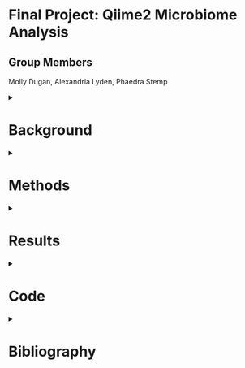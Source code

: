 # Final Project: Qiime2 Microbiome Analysis

## Group Members
Molly Dugan,
Alexandria Lyden, 
Phaedra Stemp 

<details> <summary><H1> Background </H1></summary>
The data for this analysis was provided by a UNH grad student studying duckweed microbiome composition. It consisted of 16s data in paired-end 250 bp reads that were amplified by Illumina HiSeq 2500. The files were made up of 20 samples from two different pond locations. Sample treatments were either taken directly from the duckweed on the pond, or from the pond water itself. There were 5 replicates taken from each of the sample treatments. With this data, we wanted to analyze the microbiome composition differences between samples. The goal was to compare and contrast the microbiomes between the replicates with the same treatment, as well as between the two different treatments.

</details></details>

<details> <summary><H1> Methods </H1></summary>
The data used in this project was provided by a grad student studying duckweed. It consisted of 250 bp paired-end reads, sequenced using Illumina HiSeq 2500. All analysis done on this data was done on RON through the University of New Hampshire. All use of RON was performed on the personal laptops of each group member. Multiple tools within RON were used to create a pipeline, and perform the following analyses.

### Source Activate qiime2-amplicon-2024.5
This command activated the qiime2 environment. This provided access to all the tools used in the following steps of the pipeline.

### Import
This tool imported our data files into the environment. It produced a metadata demux file. The output was a qza data file that stored the project data.

### Demux Summarize
This tool demultiplexed the project data. It assessed the quality of the data sequences and provided a summary visualization. The output was a histogram file and quality score graph qzv file that were used to determine where to trim the reads. The files were visualized using the Qiime2 View program available online.

### DADA2 Denoise-Paired
This tool processed the paired-end reads. It trimmed the reads where we indicated based on the visualizations from the Demux Summarize command and made three metadata qza files. The output was three metadata files, one storing the denoising statistics, one other storing the amplicon sequence variant sequences that were trimmed, and one organizing the amplicon sequence variants to put into a table when visualized.

### Metadata Tabulate
This tool took the stats metadata file from the DADA2 Denoise-Paired command and created a visualization file to make the data visible in a table. The output was a qzv file that visualized the trimmed metadata in a table. The file was visualized using the Qiime2 View program.

### Feature-Table Summarize-Plus
This tool took the amplicon sequence variants and the whole metadata and created two qza metadata files and one qzv visual file. These contained data the showed how many sequences were associated with each sample and feature, as well as some summary statistics. The visualization file provided histograms of the distributions. The visualization was done using the Qiime2 View program.

### Feature-Table Tabulate-Seqs
This tool took the amplicon sequence variants and their frequencies and created a mapping of their feature IDs to the sequences. This merged the two qza metadata files and created a qzv visualization file, which was visualized using Qiime2 View.

### Feature-Table Filter-Features
This tool filtered the feature table of amplicon sequence variants. It analyzed the data to include only those with a specified number of samples, and created a qza metadata file containing them. The output was a metadata file containing only the samples with the specified number.

### Feature-Table Filter-Seqs
This tool took the filtered table with the specified samples and used it to filter all the sequences to only those specified in the table. The output was a qza metadata file containing only the sequences that fit the criteria outlined by the filtered feature table.

### Feature-Table Summarize-Plus
This tool took the feature table file and the overall metadata and created a summary table qzv file and two qza metadata files. The metadata files contained the sample and amplicon sequence variants frequencies. The output table was a summary of the comparison of the two files, and was visualized with Qiime2 View.

### wget -O 'suboptimal-16S-rRNA-classifier.qza'
This tool was used to download a 16s rRNA classifier. The command downloaded a metadata classifier file using a URL.

### Feature-Classifier Classify-Sklearn
This tool was used to classify the amplicon sequence variants sequences. It used the previously downloaded classifier to analyze the sequences and create a classification file. The output was a qza metadata file that stored the taxonomy of the of the sequences.

### Conda Env Create
This tool was used to download the Boots tool form the internet, using a URL. The outcome was that the Boots tool was now available in its own environment for use in the pipeline.

### Source Activate q2-boots-amplicon-2025.4
This command activated the Boots environment that was previously downloaded. It allowed all the tools within the environment to be accessed for the following steps in the pipeline.

### Boots Kmer-Diversity
This tool was used to bootstrap and provide rarefication-based alpha and beta diversity analyses. It took the amplicon sequence variant sequences and metadata and created diversity metrics for the specified samples and sample depth, along with confidence intervals for these metrics. The output was a qzv scatterplot in a new directory that showed the diversity of the samples.

### Tree Stuff

### Diversity Alpha-Rarefication
This tool took the sorted amplicon sequence variants and investigated the diversity in relation to the specified maximum sequence depth. It took the sorted amplicon sequence variants and metadata and created a qzv visual plot, showing different diversity metrics at multiple sampling depths. The output was a qzv graph showing the diversity metrics, which was visualized using Qiime2 View.

### Taxa Barplot
This tool took the amplicon sequence variants and created a bar plot of the taxonomy in them. It used the amplicon sequence variants, the total metadata, and the taxonomy metadata file to create a bar plot showing the species present in the samples. The output was a taxonomy bar plot qzv visualization file that was visualized using Qiime2 View.

### Feature-Table Filter-Samples
This tool took the amplicon sequence variants and sorted them by the different sampling types from the original data collected. It sorted the variants into a table that categorized them by the sample types. The output of this was a qza metadata table that had the sorted samples in their groups.

### Taxa Collapse
This tool took the amplicon sequence variants and sorted them into the genera groups. It took the filtered sample types file and the taxonomy file and created a table with the groups collapsed into the genera. The output was a qza metadata table containing the sorted genera groups from the sample.

### Composition ANCOM-BC
This tool applied differential abundance testing to the genera of the samples. It took the genera data and used one of the sample types as a reference to compare the abundance of the other sample to. The output was a qza metadata file that held the abundance amounts of the different sample types.

### Composition DA-Barplot
This tool took the abundance metadata file and created a visualization. It used a delimiter to sort each sample abundance and create a bar plot of abundance. The output was a qzv file that showed the relative abundance of genera in one sample compared to the other. It was visualized using Qiime2 View.

</details></details>

<details> <summary><H1> Results </H1></summary>

With the analysis above, the following can be performed:

<details> <summary><H3> Demultiplexed Sequence Counts Summary </H3></summary>

![]([images/Demux Forward Reads.png](https://raw.githubusercontent.com/ael1083/Final-Project/refs/heads/main/images/Demux%20Forward%20Reads.png))

Explain

</details>

<details> <summary><H3> Taxonomy Summary </H3></summary>

![]()

Explain

</details>

<details> <summary><H3> Phylogenetic Tree </H3></summary>

![]()

Explain

</details>

<details> <summary><H3> Alpha Rarefaction </H3></summary>

![](alpha_rarefication plot.png)

Explain

</details>

<details> <summary><H3> kmer Scatter Plot </H3></summary>

![](kmer Scatter Plot.png)

Explain

</details>

<details> <summary><H3> Abundant Genera </H3></summary>

![](abundant genera visualization.png)

Explain

</details>

</details></details>

<details> <summary><H1> Code </H1></summary>
  
```bash
```

</details></details>

<details> <summary><H1> Bibliography </H1></summary>

</details></details>
